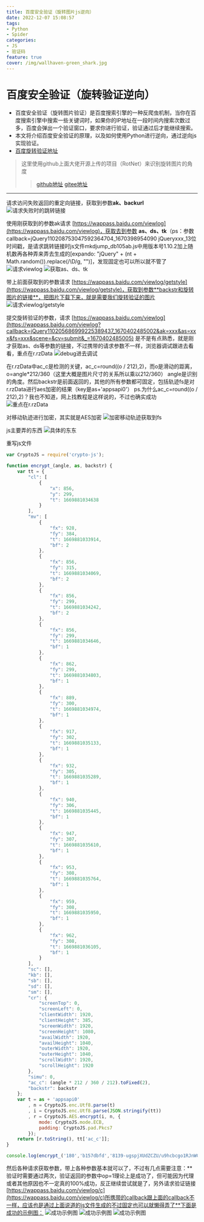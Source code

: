 ```yaml
---
title: 百度安全验证（旋转图片js逆向）
date: 2022-12-07 15:08:57
tags:
- Python
- Spider
categories:
- JS
- 验证码
feature: true
cover: /img/wallhaven-green_shark.jpg
---
```


# 百度安全验证（旋转验证逆向）

- 百度安全验证（旋转图片验证）是百度搜索引擎的一种反爬虫机制，当你在百度搜索引擎中搜索一些关键词时，如果你的IP地址在一段时间内搜索次数过多，百度会弹出一个验证窗口，要求你进行验证，验证通过后才能继续搜索。
- 本文将介绍百度安全验证的原理，以及如何使用Python进行逆向，通过逆向js实现验证。
- [百度旋转验证地址](https://wappass.baidu.com/static/captcha/tuxing.html?&logid=11127834097395060321&ak=c27bbc89afca0463650ac9bde68ebe06&backurl=https%3A%2F%2Fwww.baidu.com%2Fs%3Fie%3Dutf-8%26f%3D8%26rsv_bp%3D1%26rsv_idx%3D1%26tn%3Dbaidu%26wd%3DTCL%25E7%25A9%25BA%25E8%25B0%2583%26fenlei%3D256%26oq%3DT%252526lt%25253BL%2525E7%2525A9%2525BA%2525E8%2525B0%252583%2525E5%2525AE%252589%2525E8%2525A3%252585%26rsv_pq%3Dcbfaf83c00055420%26rsv_t%3D4ebe1EPjGBTNFE0M5z%252F%252B8tKVCaYp%252B%252Fd1V%252FQW49ZbgCdWHXDFZ79JUL4TsJs%26rqlang%3Dcn%26rsv_enter%3D0%26rsv_dl%3Dtb%26rsv_btype%3Dt%26inputT%3D1051%26gpc%3Dstf%253D1654569764%252C1670294564%257Cstftype%253D2%26tfflag%3D1&signature=29e3f4de1557982e420aa3db02618e5f&timestamp=1670294566)

> 这里使用github上面大佬开源上传的项目（RotNet）来识别旋转图片的角度
>> [github地址](https://github.com/d4nst/RotNet/) 
>> [gitee地址](https://gitcode.net/mirrors/ShortCJL/RotateCode?utm_source=csdn_github_accelerator)

---

  请求访问失败返回的重定向链接，获取到参数**ak、backurl**
  ![请求失败时的跳转链接](../img/1.png)
  
  使用刚获取到的参数ak请求 [https://wappass.baidu.com/viewlog](https://wappass.baidu.com/viewlog)，获取去到参数 **as、ds、tk**（ps：参数 callback=jQuery110208753047592364704_1670398954090 jQueryxxx_13位时间戳，是请求跳转链接时js文件mkdjump_db105ab.js中用版本号1.10.2加上随机数再各种弄来弄去生成的[expando: "jQuery" + (nt + Math.random()).replace(/\D/g, "")]，发现固定也可以所以就不管了
  ![请求viewlog](../img/2.png)
  ![获取as、ds、tk](../img/3.png)
  
  带上前面获取到的参数请求 [https://wappass.baidu.com/viewlog/getstyle](https://wappass.baidu.com/viewlog/getstyle)，获取到参数**backstr和旋转图片的链接**，把图片下载下来，就是需要我们旋转验证的图片
  ![请求viewlog/getstyle](../img/4.png)
  
  提交旋转验证的参数，请求 [https://wappass.baidu.com/viewlog](https://wappass.baidu.com/viewlog?callback=jQuery110205686999225389437_1670402485002&ak=xxx&as=xxx&fs=xxx&scene=&cv=submit&_=1670402485005) 是不是有点熟悉，就是刚才获取as、ds等参数的链接，不过携带的请求参数不一样，浏览器调试跟进去看看，重点在r.rzData
  ![debug进去调试](../img/5.png)

  在r.rzData中ac_c是检测的关键，ac_c=round((o / 212),2)，而o是滑动的距离，o=angle*212/360（这里大概是图片尺寸的关系所以乘以212/360） angle是识别的角度。然后backstr是前面返回的，其他的所有参数都可固定，包括轨迹fs是对r.rzData进行aes加密的结果（key是as+'appsapi0'） ps.为什么ac_c=round((o / 212),2)？我也不知道，网上找教程是这样说的，不过也确实成功
  ![重点在r.rzData](../img/6.png)

  对移动轨迹进行加密，其实就是AES加密
  ![加密移动轨迹获取到fs](../img/7.png)

  js主要弄的东西
  ![具体的东东](../img/8.png)

  
  重写js文件
  ```js
  var CryptoJS = require('crypto-js');
  
  function encrypt_(angle, as, backstr) {
      var tt = {
          "cl": [
              {
                  "x": 856,
                  "y": 299,
                  "t": 1669881034638
              }
          ],
          "mv": [
              {
                  "fx": 928,
                  "fy": 384,
                  "t": 1669881033914,
                  "bf": 2
              },
              {
                  "fx": 856,
                  "fy": 315,
                  "t": 1669881034069,
                  "bf": 2
              },
              {
                  "fx": 856,
                  "fy": 299,
                  "t": 1669881034242,
                  "bf": 2
              },
              {
                  "fx": 856,
                  "fy": 299,
                  "t": 1669881034646,
                  "bf": 1
              },
              {
                  "fx": 862,
                  "fy": 299,
                  "t": 1669881034803,
                  "bf": 1
              },
              {
                  "fx": 889,
                  "fy": 300,
                  "t": 1669881034974,
                  "bf": 1
              },
              {
                  "fx": 917,
                  "fy": 302,
                  "t": 1669881035133,
                  "bf": 1
              },
              {
                  "fx": 932,
                  "fy": 305,
                  "t": 1669881035289,
                  "bf": 1
              },
              {
                  "fx": 940,
                  "fy": 306,
                  "t": 1669881035445,
                  "bf": 1
              },
              {
                  "fx": 947,
                  "fy": 307,
                  "t": 1669881035610,
                  "bf": 1
              },
              {
                  "fx": 953,
                  "fy": 308,
                  "t": 1669881035764,
                  "bf": 1
              },
              {
                  "fx": 959,
                  "fy": 308,
                  "t": 1669881035950,
                  "bf": 1
              },
              {
                  "fx": 962,
                  "fy": 308,
                  "t": 1669881036105,
                  "bf": 1
              }
          ],
          "sc": [],
          "kb": [],
          "sb": [],
          "sd": [],
          "sm": [],
          "cr": {
              "screenTop": 0,
              "screenLeft": 0,
              "clientWidth": 1920,
              "clientHeight": 385,
              "screenWidth": 1920,
              "screenHeight": 1080,
              "availWidth": 1920,
              "availHeight": 1040,
              "outerWidth": 1920,
              "outerHeight": 1040,
              "scrollWidth": 1920,
              "scrollHeight": 1920
          },
          "simu": 0,
          "ac_c": (angle * 212 / 360 / 212).toFixed(2),
          "backstr": backstr
      };
      var t = as + 'appsapi0'
          , n = CryptoJS.enc.Utf8.parse(t)
          , i = CryptoJS.enc.Utf8.parse(JSON.stringify(tt))
          , r = CryptoJS.AES.encrypt(i, n, {
              mode: CryptoJS.mode.ECB,
              padding: CryptoJS.pad.Pkcs7
          });
      return [r.toString(), tt['ac_c']];
  }
  
  console.log(encrypt_('180','b157dbfd','8139-ugspjXUdZCZU/u9hcbcgo1RJnWC4X+4t2aCdlpy60GGVIrLESab/MLtmeimF5w/g2AmNZHcA6hRagjtrYXys0EGw6z1uXb8EzYaxaqy57Th17fQd606lEoO9W6I+GBOAGfsBS1cs2oTy3V3UosJMbVXxK7PW0Vj66sjZ64bz7YCGJHGz6sSg15YxMWw/7jN5N5Jk9/wUWg3CQ7pumoq47K7OCmLaNegbVAemuuEqMayn5gSL/ylXxX2VBPFPWJeoGqSCaT2mQEy6biiGIN2orsBMqFcIlBGqC5XK3A6c+5W4f31kBmfostrNjd1K3JsU/f6AXLS7cCcnSZYgcAyai2TWjmKSCtvUpe79scSThzG/MdojXwtA0stiY2oQ2F7+JLwf56zHV6q/TXUYe0gurw=='))
  ```

  然后各种请求获取参数，带上各种参数基本就可以了，不过有几点需要注意：**验证时需要通过两次，验证返回的参数中op=1理论上是成功了，但可能因为代理或者其他原因也不一定真的100%成功，反正继续尝试就是了，另外请求验证链接[https://wappass.baidu.com/viewlog/c](https://wappass.baidu.com/viewlog/c)所携带的callback跟上面的callback不一样，应该也是通过上面说道的js文件生成的不过固定也可以就懒得弄了**下面是成功的示例图：
  ![成功示例图](../img/9.png)
  ![成功示例图](../img/10.png)
  ![成功示例图](../img/11.png)
